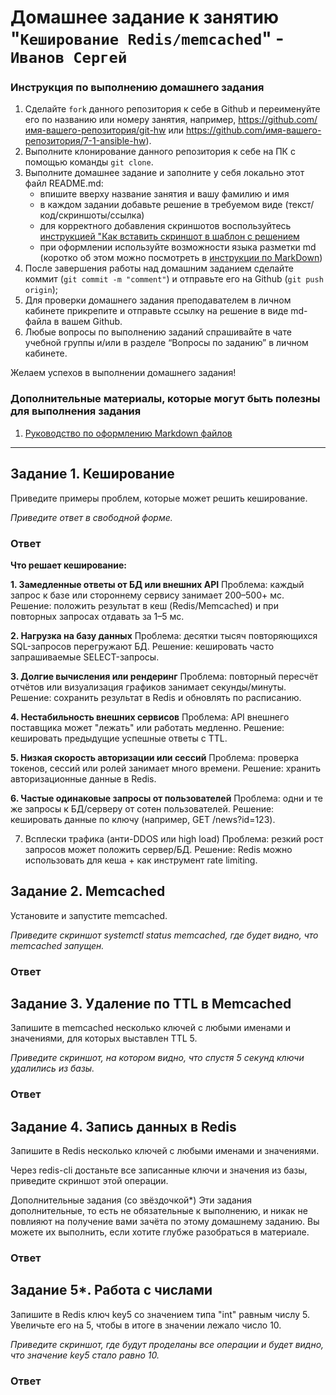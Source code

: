 # Домашнее задание к занятию "`Кеширование Redis/memcached`" - `Иванов Сергей`


### Инструкция по выполнению домашнего задания

   1. Сделайте `fork` данного репозитория к себе в Github и переименуйте его по названию или номеру занятия, например, https://github.com/имя-вашего-репозитория/git-hw или  https://github.com/имя-вашего-репозитория/7-1-ansible-hw).
   2. Выполните клонирование данного репозитория к себе на ПК с помощью команды `git clone`.
   3. Выполните домашнее задание и заполните у себя локально этот файл README.md:
      - впишите вверху название занятия и вашу фамилию и имя
      - в каждом задании добавьте решение в требуемом виде (текст/код/скриншоты/ссылка)
      - для корректного добавления скриншотов воспользуйтесь [инструкцией "Как вставить скриншот в шаблон с решением](https://github.com/netology-code/sys-pattern-homework/blob/main/screen-instruction.md)
      - при оформлении используйте возможности языка разметки md (коротко об этом можно посмотреть в [инструкции  по MarkDown](https://github.com/netology-code/sys-pattern-homework/blob/main/md-instruction.md))
   4. После завершения работы над домашним заданием сделайте коммит (`git commit -m "comment"`) и отправьте его на Github (`git push origin`);
   5. Для проверки домашнего задания преподавателем в личном кабинете прикрепите и отправьте ссылку на решение в виде md-файла в вашем Github.
   6. Любые вопросы по выполнению заданий спрашивайте в чате учебной группы и/или в разделе “Вопросы по заданию” в личном кабинете.
   
Желаем успехов в выполнении домашнего задания!
   
### Дополнительные материалы, которые могут быть полезны для выполнения задания

1. [Руководство по оформлению Markdown файлов](https://gist.github.com/Jekins/2bf2d0638163f1294637#Code)

---

## Задание 1. Кеширование
Приведите примеры проблем, которые может решить кеширование.

*Приведите ответ в свободной форме.*

### Ответ

**Что решает кеширование:**

**1. Замедленные ответы от БД или внешних API**
Проблема: каждый запрос к базе или стороннему сервису занимает 200–500+ мс.
Решение: положить результат в кеш (Redis/Memcached) и при повторных запросах отдавать за 1–5 мс.

**2. Нагрузка на базу данных**
Проблема: десятки тысяч повторяющихся SQL-запросов перегружают БД.
Решение: кешировать часто запрашиваемые SELECT-запросы.

**3. Долгие вычисления или рендеринг**
Проблема: повторный пересчёт отчётов или визуализация графиков занимает секунды/минуты.
Решение: сохранить результат в Redis и обновлять по расписанию.

**4. Нестабильность внешних сервисов**
Проблема: API внешнего поставщика может "лежать" или работать медленно.
Решение: кешировать предыдущие успешные ответы с TTL.

**5. Низкая скорость авторизации или сессий**
Проблема: проверка токенов, сессий или ролей занимает много времени.
Решение: хранить авторизационные данные в Redis.

**6. Частые одинаковые запросы от пользователей**
Проблема: одни и те же запросы к БД/серверу от сотен пользователей.
Решение: кешировать данные по ключу (например, GET /news?id=123).

7. Всплески трафика (анти-DDOS или high load)
Проблема: резкий рост запросов может положить сервер/БД.
Решение: Redis можно использовать для кеша + как инструмент rate limiting.


## Задание 2. Memcached
Установите и запустите memcached.

*Приведите скриншот systemctl status memcached, где будет видно, что memcached запущен.*

### Ответ



## Задание 3. Удаление по TTL в Memcached
Запишите в memcached несколько ключей с любыми именами и значениями, для которых выставлен TTL 5.

*Приведите скриншот, на котором видно, что спустя 5 секунд ключи удалились из базы.*

### Ответ



## Задание 4. Запись данных в Redis
Запишите в Redis несколько ключей с любыми именами и значениями.

Через redis-cli достаньте все записанные ключи и значения из базы, приведите скриншот этой операции.

Дополнительные задания (со звёздочкой*)
Эти задания дополнительные, то есть не обязательные к выполнению, и никак не повлияют на получение вами зачёта по этому домашнему заданию. Вы можете их выполнить, если хотите глубже разобраться в материале.

### Ответ



## Задание 5*. Работа с числами
Запишите в Redis ключ key5 со значением типа "int" равным числу 5. Увеличьте его на 5, чтобы в итоге в значении лежало число 10.

*Приведите скриншот, где будут проделаны все операции и будет видно, что значение key5 стало равно 10.*

### Ответ

